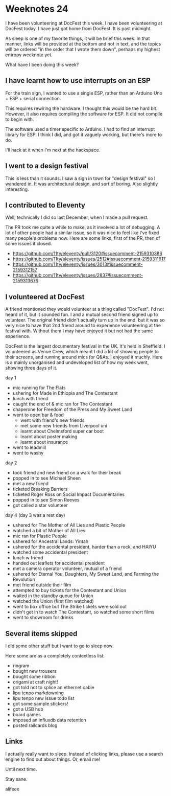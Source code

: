 # Weeknotes 24

I have been volunteering at DocFest this week. I have been volunteering at DocFest today. I have just got home from DocFest. It is past midnight.

As sleep is one of my favorite things, it will be brief this week. In that manner, links will be provided at the bottom and not in text, and the topics will be ordered "in the order that I wrote them down", perhaps my highest entropy weeknote yet.

What have I been doing this week?

## I have learnt how to use interrupts on an ESP

For the train sign, I wanted to use a single ESP, rather than an Arduino Uno + ESP + serial connection.

This requires rewiring the hardware. I thought this would be the hard bit. However, it also requires compiling the software for ESP. It did not compile to begin with.

The software used a timer specific to Arduino. I had to find an interrupt library for ESP. I think I did, and got it vaguely working, but there's more to do.

I'll hack at it when I'm next at the hackspace.

## I went to a design festival

This is less than it sounds. I saw a sign in town for "design festival" so I wandered in. It was architectural design, and sort of boring. Also slightly interesting.

## I contributed to Eleventy

Well, technically I did so last December, when I made a pull request.

The PR took me quite a while to make, as it involved a lot of debugging. A lot of other people had a similar issue, so it was nice to feel like I've fixed many people's problems now. Here are some links, first of the PR, then of some issues it closed.

- <https://github.com/11ty/eleventy/pull/3120#issuecomment-2159310386>
- <https://github.com/11ty/eleventy/issues/2512#issuecomment-2159311617>
- <https://github.com/11ty/eleventy/issues/3013#issuecomment-2159312157>
- <https://github.com/11ty/eleventy/issues/2837#issuecomment-2159313676>

## I volunteered at DocFest

A friend mentioned they would volunteer at a thing called "DocFest". I'd not heard of it, but it sounded fun. I and a mutual second friend signed up to volunteer. The original friend didn't actually turn up in the end, but it was so very nice to have that 2nd friend around to experience volunteering at the festival with. Without them I may have enjoyed it but not had the same experience.

DocFest is the largest documentary festival in the UK. It's held in Sheffield. I volunteered as Venue Crew, which meant I did a lot of showing people to their screens, and running around mics for Q&As. I enjoyed it muchly. Here is a mainly unorganised and undeveloped list of how my week went, showing three days of it.

day 1

- mic running for The Flats
- ushering for Made in Ethiopia and The Contestant
- lunch with friend
- caught the end of & mic ran for The Contestant
- chaperone for Freedom of the Press and My Sweet Land
- went to open bar & food
  - went with friend's new friends
  - met some new friends from Liverpool uni
  - learnt about Chelmsford super car boot
  - learnt about poster making
  - learnt about insurance
- went to leadmill
- went to washy

day 2

- took friend and new friend on a walk for their break
- popped in to see Michael Sheen
- met a new friend
- ticketed Breaking Barriers 
- ticketed Roger Ross on Social Impact Documentaries
- popped in to see Simon Reeves 
- got called a star volunteer

day 4 (day 3 was a rest day)

- ushered for The Mother of All Lies and Plastic People
- watched a bit of Mother of All Lies
- mic ran for Plastic People
- ushered for Ancestral Lands: Yintah
- ushered for the accidental president, harder than a rock, and HAIYU
- watched some accidental president
- lunch w friend
- handed out leaflets for accidental president
- met a camera operator volunteer, mutual of a friend
- ushered for Eternal You, Daughters, My Sweet Land, and Farming the Revolution
- met friend outside their film
- attempted to buy tickets for the Contestant and Union
- waited in the standby queue for Union
- watched the Union (first film watched) 
- went to box office but The Strike tickets were sold out
- didn't get in to watch The Contestant, so watched some short films
- went to showroom for drinks

## Several items skipped

I did some other stuff but I want to go to sleep now.

Here some are as a completely contextless list:

- ringram
- bought new trousers
- bought some ribbon
- origami at craft night!
- got told not to splice an ethernet cable
- lipu tenpo markdowning
- lipu tenpo new issue todo list
- got some sample stickers!
- got a USB hub
- board games
- imposed an influxdb data retention
- posted railcards blog

## Links

I actually really want to sleep. Instead of clicking links, please use a search engine to find out about things. Or, email me!

Until next time.

Stay sane.

alifeee